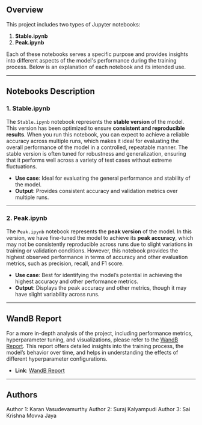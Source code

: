 ## Overview
This project includes two types of Jupyter notebooks:
1. **Stable.ipynb** 
2. **Peak.ipynb**

Each of these notebooks serves a specific purpose and provides insights into different aspects of the model's performance during the training process. Below is an explanation of each notebook and its intended use.

---

## Notebooks Description

### 1. **Stable.ipynb**
The `Stable.ipynb` notebook represents the **stable version** of the model. This version has been optimized to ensure **consistent and reproducible results**. When you run this notebook, you can expect to achieve a reliable accuracy across multiple runs, which makes it ideal for evaluating the overall performance of the model in a controlled, repeatable manner. The stable version is often tuned for robustness and generalization, ensuring that it performs well across a variety of test cases without extreme fluctuations.

- **Use case**: Ideal for evaluating the general performance and stability of the model.
- **Output**: Provides consistent accuracy and validation metrics over multiple runs.

---

### 2. **Peak.ipynb**
The `Peak.ipynb` notebook represents the **peak version** of the model. In this version, we have fine-tuned the model to achieve its **peak accuracy**, which may not be consistently reproducible across runs due to slight variations in training or validation conditions. However, this notebook provides the highest observed performance in terms of accuracy and other evaluation metrics, such as precision, recall, and F1 score.

- **Use case**: Best for identifying the model’s potential in achieving the highest accuracy and other performance metrics.
- **Output**: Displays the peak accuracy and other metrics, though it may have slight variability across runs.

---

## WandB Report
For a more in-depth analysis of the project, including performance metrics, hyperparameter tuning, and visualizations, please refer to the [WandB Report](insert-link-here). This report offers detailed insights into the training process, the model’s behavior over time, and helps in understanding the effects of different hyperparameter configurations.

- **Link**: [WandB Report](https://api.wandb.ai/links/karanlvm123-ut-arlington-uta-the-university-of-texas-at-/vas9d2g9)
---

## Authors
Author 1: Karan Vasudevamurthy
Author 2: Suraj Kalyampudi
Author 3: Sai Krishna Movva Jaya

